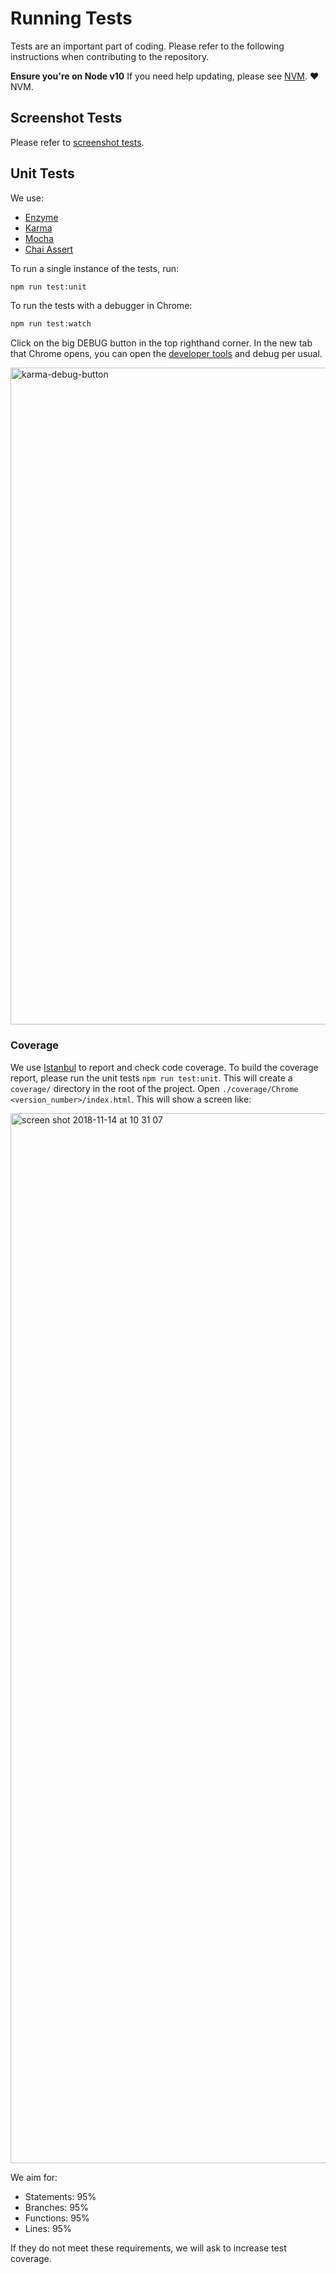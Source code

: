 # Running Tests

Tests are an important part of coding. Please refer to the following instructions when contributing to the repository.

**Ensure you're on Node v10**
If you need help updating, please see [NVM](https://github.com/creationix/nvm#installation). :heart: NVM.

## Screenshot Tests

Please refer to [screenshot tests](../screnshot-tests.md).

## Unit Tests

We use:

* [Enzyme](https://airbnb.io/enzyme/)
* [Karma](https://karma-runner.github.io/latest/index.html)
* [Mocha](https://mochajs.org/)
* [Chai Assert](https://www.chaijs.com/api/assert/)

To run a single instance of the tests, run:

```bash
npm run test:unit
```

To run the tests with a debugger in Chrome:

```bash
npm run test:watch
```

Click on the big DEBUG button in the top righthand corner. In the new tab that Chrome opens, you can open the [developer tools](https://developers.google.com/web/tools/chrome-devtools/) and debug per usual.

<img width="1051" alt="karma-debug-button" src="https://user-images.githubusercontent.com/579873/48503422-f26cfc80-e7f6-11e8-9975-a91b21e30e09.png">

### Coverage

We use [Istanbul](https://istanbul.js.org/) to report and check code coverage. To build the coverage report, please run the unit tests `npm run test:unit`. This will create a `coverage/` directory in the root of the project. Open `./coverage/Chrome <version_number>/index.html`. This will show a screen like:

<img width="1680" alt="screen shot 2018-11-14 at 10 31 07" src="https://user-images.githubusercontent.com/579873/48504018-96a37300-e7f8-11e8-9366-4a648cda3790.png">

We aim for:

* Statements: 95%
* Branches: 95%
* Functions: 95%
* Lines: 95%

If they do not meet these requirements, we will ask to increase test coverage.
